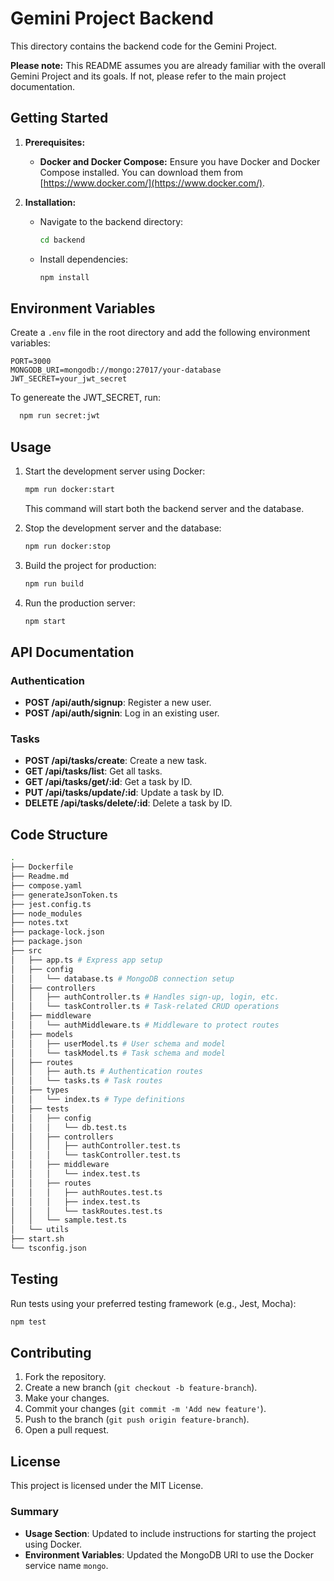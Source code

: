 # Gemini Project Backend

This directory contains the backend code for the Gemini Project.

**Please note:** This README assumes you are already familiar with the overall Gemini Project and its goals. If not, please refer to the main project documentation.

## Getting Started

1. **Prerequisites:**

   - **Docker and Docker Compose:** Ensure you have Docker and Docker Compose installed. You can download them from [https://www.docker.com/](https://www.docker.com/).

2. **Installation:**

   - Navigate to the backend directory:

     ```bash
     cd backend
     ```

   - Install dependencies:
     ```bash
     npm install
     ```

## Environment Variables

Create a `.env` file in the root directory and add the following environment variables:

```env
PORT=3000
MONGODB_URI=mongodb://mongo:27017/your-database
JWT_SECRET=your_jwt_secret
```

To genereate the JWT_SECRET, run:

```bash
  npm run secret:jwt
```

## Usage

1. Start the development server using Docker:

   ```bash
   mpm run docker:start
   ```

   This command will start both the backend server and the database.

2. Stop the development server and the database:

   ```bash
   npm run docker:stop
   ```

3. Build the project for production:

   ```bash
   npm run build
   ```

4. Run the production server:
   ```bash
   npm start
   ```

## API Documentation

### Authentication

- **POST /api/auth/signup**: Register a new user.
- **POST /api/auth/signin**: Log in an existing user.

### Tasks

- **POST /api/tasks/create**: Create a new task.
- **GET /api/tasks/list**: Get all tasks.
- **GET /api/tasks/get/:id**: Get a task by ID.
- **PUT /api/tasks/update/:id**: Update a task by ID.
- **DELETE /api/tasks/delete/:id**: Delete a task by ID.

## Code Structure

```bash
.
├── Dockerfile
├── Readme.md
├── compose.yaml
├── generateJsonToken.ts
├── jest.config.ts
├── node_modules
├── notes.txt
├── package-lock.json
├── package.json
├── src
│   ├── app.ts # Express app setup
│   ├── config
│   │   └── database.ts # MongoDB connection setup
│   ├── controllers
│   │   ├── authController.ts # Handles sign-up, login, etc.
│   │   └── taskController.ts # Task-related CRUD operations
│   ├── middleware
│   │   └── authMiddleware.ts # Middleware to protect routes
│   ├── models
│   │   ├── userModel.ts # User schema and model
│   │   └── taskModel.ts # Task schema and model
│   ├── routes
│   │   ├── auth.ts # Authentication routes
│   │   └── tasks.ts # Task routes
│   ├── types
│   │   └── index.ts # Type definitions
│   ├── tests
│   │   ├── config
│   │   │   └── db.test.ts
│   │   ├── controllers
│   │   │   ├── authController.test.ts
│   │   │   └── taskController.test.ts
│   │   ├── middleware
│   │   │   └── index.test.ts
│   │   ├── routes
│   │   │   ├── authRoutes.test.ts
│   │   │   ├── index.test.ts
│   │   │   └── taskRoutes.test.ts
│   │   └── sample.test.ts
│   └── utils
├── start.sh
└── tsconfig.json
```

## Testing

Run tests using your preferred testing framework (e.g., Jest, Mocha):

```bash
npm test
```

## Contributing

1. Fork the repository.
2. Create a new branch (`git checkout -b feature-branch`).
3. Make your changes.
4. Commit your changes (`git commit -m 'Add new feature'`).
5. Push to the branch (`git push origin feature-branch`).
6. Open a pull request.

## License

This project is licensed under the MIT License.

### Summary

- **Usage Section**: Updated to include instructions for starting the project using Docker.
- **Environment Variables**: Updated the MongoDB URI to use the Docker service name `mongo`.
